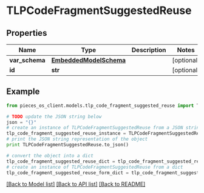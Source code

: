 # TLPCodeFragmentSuggestedReuse


## Properties

Name | Type | Description | Notes
------------ | ------------- | ------------- | -------------
**var_schema** | [**EmbeddedModelSchema**](EmbeddedModelSchema.md) |  | [optional] 
**id** | **str** |  | [optional] 

## Example

```python
from pieces_os_client.models.tlp_code_fragment_suggested_reuse import TLPCodeFragmentSuggestedReuse

# TODO update the JSON string below
json = "{}"
# create an instance of TLPCodeFragmentSuggestedReuse from a JSON string
tlp_code_fragment_suggested_reuse_instance = TLPCodeFragmentSuggestedReuse.from_json(json)
# print the JSON string representation of the object
print TLPCodeFragmentSuggestedReuse.to_json()

# convert the object into a dict
tlp_code_fragment_suggested_reuse_dict = tlp_code_fragment_suggested_reuse_instance.to_dict()
# create an instance of TLPCodeFragmentSuggestedReuse from a dict
tlp_code_fragment_suggested_reuse_form_dict = tlp_code_fragment_suggested_reuse.from_dict(tlp_code_fragment_suggested_reuse_dict)
```
[[Back to Model list]](../README.md#documentation-for-models) [[Back to API list]](../README.md#documentation-for-api-endpoints) [[Back to README]](../README.md)


